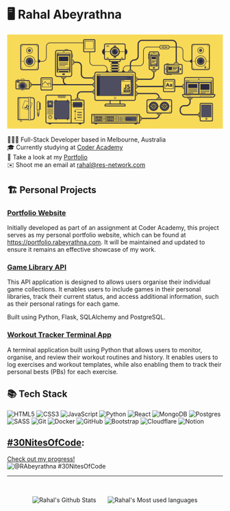 # 🖥️ Rahal Abeyrathna

![javascript-image](javascript.gif)

👨🏽‍💻 Full-Stack Developer based in Melbourne, Australia<br>🎓 Currently studying at [Coder Academy](https://coderacademy.edu.au/)<br>📕 Take a look at my [Portfolio](https://portfolio.rabeyrathna.com/)<br>✉️ Shoot me an email at rahal@res-network.com

## 🏗️ Personal Projects

### [Portfolio Website](https://github.com/RAbeyrathna/T1A2-Portfolio)

Initially developed as part of an assignment at Coder Academy, this project serves as my personal portfolio website, which can be found at https://portfolio.rabeyrathna.com. It will be maintained and updated to ensure it remains an effective showcase of my work.

### [Game Library API](https://github.com/RAbeyrathna/T2A2-Game-Library-API)

This API application is designed to allows users organise their individual game collections. It enables users to include games in their personal libraries, track their current status, and access additional information, such as their personal ratings for each game.

Built using Python, Flask, SQLAlchemy and PostgreSQL.

### [Workout Tracker Terminal App](https://github.com/RAbeyrathna/T1A3-Workout-Tracker)

A terminal application built using Python that allows users to monitor, organise, and review their workout routines and history. It enables users to log exercises and workout templates, while also enabling them to track their personal bests (PBs) for each exercise.

## 📚 Tech Stack
<!-- Badges from https://github.com/Ileriayo/markdown-badges -->
![HTML5](https://img.shields.io/badge/html5-%23E34F26.svg?style=for-the-badge&logo=html5&logoColor=white)
![CSS3](https://img.shields.io/badge/css3-%231572B6.svg?style=for-the-badge&logo=css3&logoColor=white)
![JavaScript](https://img.shields.io/badge/javascript-%23323330.svg?style=for-the-badge&logo=javascript&logoColor=%23F7DF1E)
![Python](https://img.shields.io/badge/python-3670A0?style=for-the-badge&logo=python&logoColor=ffdd54)
![React](https://img.shields.io/badge/react-%2320232a.svg?style=for-the-badge&logo=react&logoColor=%2361DAFB) ![MongoDB](https://img.shields.io/badge/MongoDB-%234ea94b.svg?style=for-the-badge&logo=mongodb&logoColor=white) 
![Postgres](https://img.shields.io/badge/postgres-%23316192.svg?style=for-the-badge&logo=postgresql&logoColor=white)
![SASS](https://img.shields.io/badge/SASS-hotpink.svg?style=for-the-badge&logo=SASS&logoColor=white)
![Git](https://img.shields.io/badge/git-%23F05033.svg?style=for-the-badge&logo=git&logoColor=white)
![Docker](https://img.shields.io/badge/docker-%230db7ed.svg?style=for-the-badge&logo=docker&logoColor=white)
![GitHub](https://img.shields.io/badge/github-%23121011.svg?style=for-the-badge&logo=github&logoColor=white)
![Bootstrap](https://img.shields.io/badge/bootstrap-%238511FA.svg?style=for-the-badge&logo=bootstrap&logoColor=white)
![Cloudflare](https://img.shields.io/badge/Cloudflare-F38020?style=for-the-badge&logo=Cloudflare&logoColor=white)
![Notion](https://img.shields.io/badge/Notion-%23000000.svg?style=for-the-badge&logo=notion&logoColor=white)

## [#30NitesOfCode](https://twitter.com/RahalAbeyrathna):

  [Check out my progress!](https://www.codedex.io/@RAbeyrathna/30-nites-of-code)  
  ![@RAbeyrathna #30NitesOfCode](https://www.codedex.io/api/petStatus?user=RAbeyrathna)

---
<br>

<p align="middle">
    <img align="center" width="50%" src="https://github-readme-streak-stats.herokuapp.com/?user=RAbeyrathna&theme=dark&hide_border=false" alt="Rahal's Github Stats" /></a> 
    &nbsp; &nbsp; &nbsp; 
    <img align="center" width="35%" src="https://github-readme-stats.vercel.app/api/top-langs/?username=RAbeyrathna&theme=dark&hide_border=false&include_all_commits=true&count_private=false&layout=compact" alt= "Rahal's Most used languages"/></a>
</p>

<br>
